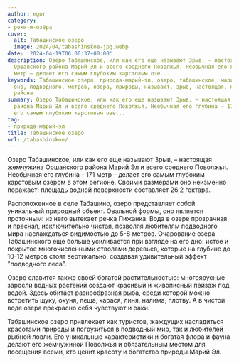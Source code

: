 ```yaml
---
author: egor
category:
- реки-и-озёра
cover:
  alt: Табашинское озеро
  image: 2024/04/tabashinskoe-jpg.webp
date: '2024-04-19T06:00:37+00:00'
description: Озеро Табашинское, или как его еще называют Зрыв, – настоящая жемчужина
  Оршанского района Марий Эл и всего среднего Поволжья. Необычная его глубина – 171
  метр – делает его самым глубоким карстовым озе...
keywords: Табашинское озеро, природа-марий-эл, озеро, табашинское, марий, поволжья,
  оно, подводного, метров, озера, природы, называют, зрыв, настоящая, жемчужина, оршанского,
  района
summary: Озеро Табашинское, или как его еще называют Зрыв, – настоящая жемчужина Оршанского
  района Марий Эл и всего среднего Поволжья. Необычная его глубина – 171 метр – делает
  его самым глубоким карстовым озе...
tag:
- природа-марий-эл
title: Табашинское озеро
url: /tabashinskoe/
---
```


Озеро Табашинское, или как его еще называют Зрыв, – настоящая жемчужина [Оршанского](/orshanka/) района Марий Эл и всего среднего Поволжья. Необычная его глубина – 171 метр – делает его самым глубоким карстовым озером в этом регионе. Своими размерами оно неизменно поражает: площадь водной поверхности составляет 26,2 гектара.

Расположенное в селе Табашино, озеро представляет собой уникальный природный объект. Овальной формы, оно является проточным: из него вытекает речка Пижанка. Вода в озере прозрачная и пресная, исключительно чистая, позволяя любителям подводного мира наслаждаться видимостью до 5-8 метров. Очарование озера Табашинского еще больше усиливается при взгляде на его дно: истое и покрытое многочисленными стволами деревьев, которые на глубине до 10-12 метров стоят вертикально, создавая удивительный эффект "подводного леса".

Озеро славится также своей богатой растительностью: многоярусные заросли водных растений создают красивый и живописный пейзаж под водой. Здесь обитает разнообразная рыба, среди которой можно встретить щуку, окуня, леща, карася, линя, налима, плотву. А в чистой воде озера прекрасно себя чувствуют и раки.

Табашинское озеро привлекает как туристов, жаждущих насладиться красотами природы и погрузиться в подводный мир, так и любителей рыбной ловли. Его уникальные характеристики и богатая флора и фауна делают его жемчужиной Поволжья и обязательным местом для посещения всеми, кто ценит красоту и богатство природы Марий Эл.